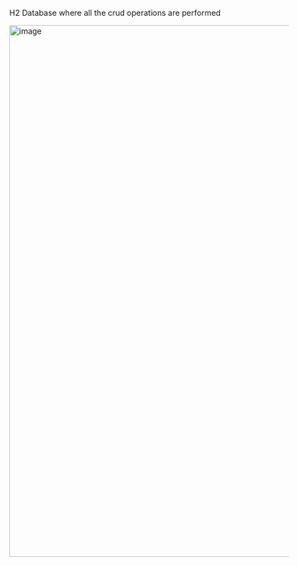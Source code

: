 H2 Database where all the crud operations are performed

<img width="959" alt="image" src="https://github.com/user-attachments/assets/e7d2fcf7-055c-4521-a009-719f10689756" />
